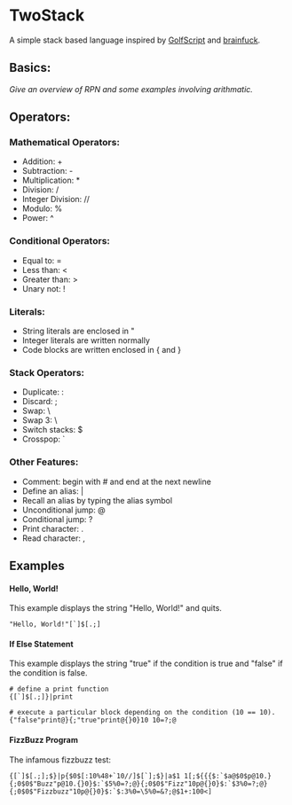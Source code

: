 # TwoStack

A simple stack based language inspired by [GolfScript](http://www.golfscript.com/golfscript/) and [brainfuck](https://en.wikipedia.org/wiki/Brainfuck).

## Basics:

*Give an overview of RPN and some examples involving arithmatic.*

## Operators:

### Mathematical Operators:

* Addition: +
* Subtraction: -
* Multiplication: *
* Division: /
* Integer Division: //
* Modulo: %
* Power: ^

### Conditional Operators:

* Equal to: =
* Less than: <
* Greater than: >
* Unary not: !

### Literals:

* String literals are enclosed in "
* Integer literals are written normally
* Code blocks are written enclosed in { and }

### Stack Operators:

* Duplicate: :
* Discard: ;
* Swap: \
* Swap 3: \\
* Switch stacks: $
* Crosspop: `

### Other Features:

* Comment: begin with # and end at the next newline
* Define an alias: |
* Recall an alias by typing the alias symbol
* Unconditional jump: @
* Conditional jump: ?
* Print character: .
* Read character: ,

## Examples

#### Hello, World!
This example displays the string "Hello, World!" and quits.
```
"Hello, World!"[`]$[.;]
```

#### If Else Statement
This example displays the string "true" if the condition is true and "false" if the condition is false.
```
# define a print function
{[`]$[.;]}|print

# execute a particular block depending on the condition (10 == 10).
{"false"print@}{;"true"print@{}0}10 10=?;@
```

#### FizzBuzz Program
The infamous fizzbuzz test:
```
{[`]$[.;];$}|p{$0$[:10%48+`10//]$[`];$}|a$1 1[;${{{$:`$a@$0$p@10.}{;0$0$"Buzz"p@10.{}0}$:`$5%0=?;@}{;0$0$"Fizz"10p@{}0}$:`$3%0=?;@}{;0$0$"Fizzbuzz"10p@{}0}$:`$:3%0=\5%0=&?;@$1+:100<]
```